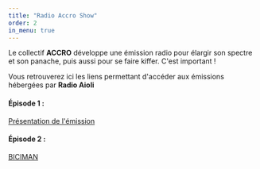 ```yaml
---
title: "Radio Accro Show"
order: 2
in_menu: true
---
```

Le collectif **ACCRO** développe une émission radio pour élargir son spectre et son panache, puis aussi pour se faire kiffer. C'est important !

Vous retrouverez ici les liens permettant d'accéder aux émissions hébergées par **Radio Aioli** 

#### Épisode 1 : 

[Présentation de l'émission](https://www.aioli-radio.org/emissions/infos-reportages/accro-show-1-yolo/)

#### Épisode 2 : 

 [BICIMAN](https://www.aioli-radio.org/emissions/infos-reportages/accro-show-2/) 